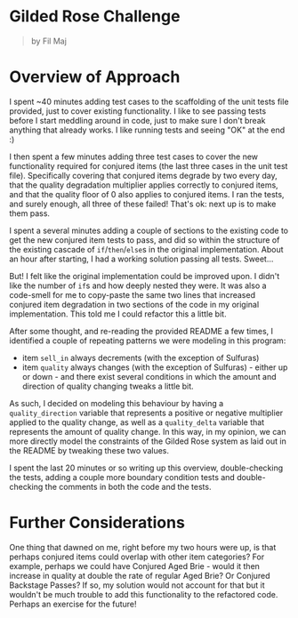 # Gilded Rose Challenge

> by Fil Maj

# Overview of Approach

I spent ~40 minutes adding test cases to the scaffolding of the unit tests file
provided, just to cover existing functionality. I like to see passing tests
before I start meddling around in code, just to make sure I don't break anything
that already works. I like running tests and seeing "OK" at the end :)

I then spent a few minutes adding three test cases to cover the new
functionality required for conjured items (the last three cases in the unit test
file). Specifically covering that conjured items degrade by two every day, that
the quality degradation multiplier applies correctly to conjured items, and that
the quality floor of 0 also applies to conjured items. I ran the tests, and
surely enough, all three of these failed! That's ok: next up is to make them
pass.

I spent a several minutes adding a couple of sections to the existing code to get
the new conjured item tests to pass, and did so within the structure of the existing
cascade of `if`/`then`/`else`s in the original implementation. About an hour after
starting, I had a working solution passing all tests. Sweet...

But! I felt like the original implementation could be improved upon. I didn't
like the number of `if`s and how deeply nested they were. It was also a
code-smell for me to copy-paste the same two lines that increased conjured item
degradation in two sections of the code in my original implementation. This told
me I could refactor this a little bit.

After some thought, and re-reading the provided README a few times, I identified
a couple of repeating patterns we were modeling in this program:

- item `sell_in` always decrements (with the exception of Sulfuras)
- item `quality` always changes (with the exception of Sulfuras) - either up or
    down - and there exist several conditions in which the amount and direction
    of quality changing tweaks a little bit.

As such, I decided on modeling this behaviour by having a `quality_direction`
variable that represents a positive or negative multiplier applied to the
quality change, as well as a `quality_delta` variable that represents the amount
of quality change. In this way, in my opinion, we can more directly model the
constraints of the Gilded Rose system as laid out in the README by tweaking
these two values.

I spent the last 20 minutes or so writing up this overview, double-checking the
tests, adding a couple more boundary condition tests and double-checking the
comments in both the code and the tests.

# Further Considerations

One thing that dawned on me, right before my two hours were up, is that perhaps
conjured items could overlap with other item categories? For example, perhaps we
could have Conjured Aged Brie - would it then increase in quality at double the
rate of regular Aged Brie? Or Conjured Backstage Passes? If so, my solution
would not account for that but it wouldn't be much trouble to add this
functionality to the refactored code. Perhaps an exercise for the future!
